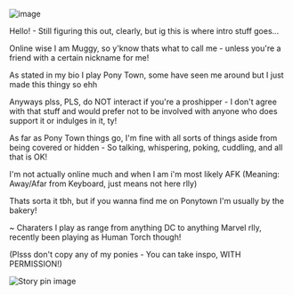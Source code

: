 ![image](https://github.com/user-attachments/assets/2445d5a5-f57e-4d74-a1ad-fd8f6056ea4b)

Hello! - Still figuring this out, clearly, but ig this is where intro stuff goes...

Online wise I am Muggy, so y'know thats what to call me - unless you're a friend with a certain nickname for me!

As stated in my bio I play Pony Town, some have seen me around but I just made this thingy so ehh

Anyways plss, PLS, do NOT interact if you're a proshipper - I don't agree with that stuff and would prefer not to be involved with anyone who does support it or indulges in it, ty!

As far as Pony Town things go, I'm fine with all sorts of things aside from being covered or hidden - So talking, whispering, poking, cuddling, and all that is OK!

I'm not actually online much and when I am i'm most likely AFK (Meaning: Away/Afar from Keyboard, just means not here rlly)

Thats sorta it tbh, but if you wanna find me on Ponytown I'm usually by the bakery!

~ Charaters I play as range from anything DC to anything Marvel rlly, recently been playing as Human Torch though!

(Plsss don't copy any of my ponies - You can take inspo, WITH PERMISSION!)

<img src="https://i.pinimg.com/736x/8f/81/d4/8f81d48141ec884524b535f437d4c6ba.jpg" alt="Story pin image"/>
